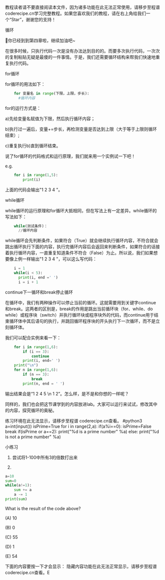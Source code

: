 <notice>教程读者请不要直接阅读本文件，因为诸多功能在此无法正常使用，请移步至程谱 coderecipe.cn学习完整教程。如果您喜欢我们的教程，请在右上角给我们一个“Star”，谢谢您的支持！</notice>

循环

🌟你已经到到第四章啦，继续加油吧~

在很多时候，只执行代码一次是没有办法达到目的的。而要多次执行代码，一次次的复制粘贴无疑是最傻的一件事情。于是，我们还需要循环结构来帮我们快速地重复执行代码。

for循环

for循环的用法如下：
```python
    for 变量名 in range(下限，上限，步长):
      #循环内容
```
for的运行方式是：

a)先给变量名赋值为下限，然后执行循环内容；

b)执行过一遍后，变量+=步长，再检测变量是否达到上限（大于等于上限则循环结束）;

c)重复执行b)直到循环结束。

说了for循环的代码格式和运行原理，我们就来用一个实例试一下吧！

e.g.
```python
    for i in range(1,5):
    	print(i)
```
上面的代码会输出"1 2 3 4 "。

while循环

while循环的运行原理和for循环大抵相同，但在写法上有一定差异。while循环的写法如下：
```python
    while(测试条件)：
      //循环内容 
```
while循环会先判断条件，如果符合（True）就会继续执行循环内容，不符合就会跳出循环执行下面的内容，执行完循环内容后会返回来判断条件，如果符合的话接着执行循环内容，一直重复知道条件不符合（False）为止。所以说，我们如果想要像上例一样输出"1 2 3 4 "，可以这么写代码：
```python
    i = 1
    while(i < 5):
      print(i, end =' ')
      i = i + 1
```
continue下一循环和break停止循环

在循环中，我们有两种操作可以停止当前的循环。这就需要用到关键字continue和break。这两者的区别是，break的作用是跳出当前循环块（for、while、do while）或程序块（switch）并执行循环块或程序块外的代码，而continue用于结束循环体中其后语句的执行，并跳回循环程序块的开头执行下一次循环，而不是立刻循环体。

我们可以配合实例来看一下：
```python
    for i in range(1,6):
        if (i == 3): 
            continue
        print(i, end=' ')
    print("\n")
    for n in range(1,6):
        if (n == 3): 
            break
        print(n, end = ' ')
```
输出结果会是“1 2 4 5  \n  1 2”。怎么样，是不是和你想的一样呢？

同样的，我们也会把这节课学到的内容放进lab。大家可以运行来试试，修改其中的内容，探究循环的奥秘。

<lab lang="python" parameters="filename=Hello.py">
<notice>练习环境在此无法显示，请移步至程谱 coderecipe.cn查看。</notice>
#python3
a=int(input())
isPrime=True
for i in range(2,a):
    if(a%i==0):
        isPrime=False
        break
if(isPrime or a==2):
    print("%d is a prime number" %a)
else:
    print("%d is not a prime number" %a)
</lab>

小练习

1. 尝试将1-100中所有3的倍数打出来

2. 
```python
a=10
sum=0
while(a!=1):
    sum += a
    a -= 1
print(sum)
```
What is the result of the code above?

(A) 10

(B) 0

(C) 55

(D) 1

(E) 54

下面的内容要按一下才会显示：
<cr type="hidden"><notice>隐藏内容功能在此无法正常显示，请移步至程谱 coderecipe.cn查看。</notice>E</cr>
